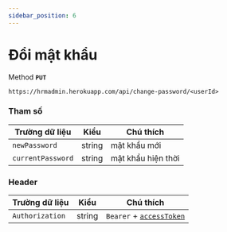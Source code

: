 ```yaml
---
sidebar_position: 6
---
```


# Đổi mật khẩu

Method **`PUT`**

```shell
https://hrmadmin.herokuapp.com/api/change-password/<userId>
```

### Tham số

| Trường dữ liệu | Kiểu   | Chú thích           |
| -------------- | ------ | ------------------- |
| `newPassword`     | string | mật khẩu mới    |
| `currentPassword`     | string | mật khẩu hiện thời |

### Header

| Trường dữ liệu  | Kiểu   | Chú thích                                   |
| --------------- | ------ | ------------------------------------------- |
| `Authorization` | string | `Bearer` + [`accessToken`](../access-token.md) |
